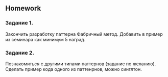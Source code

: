 ## Homework
### Задание 1. 
Закончить разработку паттерна Фабричный метод. Добавить в пример из семинара как минимум 5 наград.

### Задание 2. 
Познакомиться с другими типами паттернов (задание по желанию). Сделать пример кода одного из паттенрнов, 
можно синглтон.
